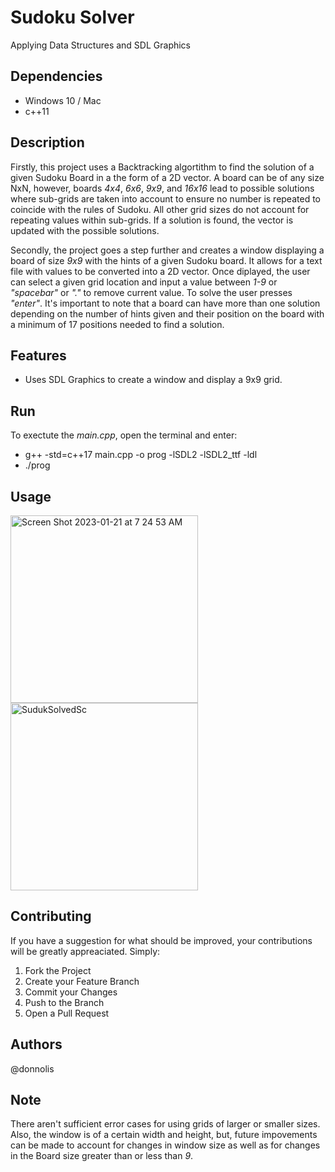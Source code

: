 # Sudoku Solver
Applying Data Structures and SDL Graphics

## Dependencies
- Windows 10 / Mac
- c++11

## Description 

Firstly, this project uses a Backtracking algortithm to find the solution of a given Sudoku Board in a the form of a 2D vector. 
A board can be of any size NxN, however, boards _4x4_, _6x6_, _9x9_, and _16x16_ lead to possible solutions where sub-grids are taken 
into account to ensure no number is repeated to coincide with the rules of Sudoku. All other grid sizes do not account for 
repeating values within sub-grids. If a solution is found, the vector is updated with the possible solutions. 

Secondly, the project goes a step further and creates a window displaying a board of size _9x9_ with the hints of a given Sudoku board. 
It allows for a text file with values to be converted into a 2D vector. Once diplayed, the user can select a given grid location 
and input a value between _1-9_ or _"spacebar"_ or _"."_ to remove current value. To solve the user presses _"enter"_. It's important to note 
that a board can have more than one solution depending on the number of hints given and their position on the board with a 
minimum of 17 positions needed to find a solution.

## Features

- Uses SDL Graphics to create a window and display a 9x9 grid.

## Run 

To exectute the _main.cpp_, open the terminal and enter: 

- g++ -std=c++17 main.cpp -o prog -lSDL2 -lSDL2_ttf -ldl
- ./prog


## Usage


<img width="300" alt="Screen Shot 2023-01-21 at 7 24 53 AM" src="https://user-images.githubusercontent.com/31904474/213866683-88c50e86-8313-42d5-8c67-e394e533902f.png" align = "left">
<img width="300" alt="SudukSolvedSc" src="https://user-images.githubusercontent.com/31904474/213866651-be66bf47-4b53-4f19-b7eb-46a12f9d82bb.png">


## Contributing

If you have a suggestion for what should be improved, your contributions will be greatly appreaciated. Simply: 
1. Fork the Project
2. Create your Feature Branch 
3. Commit your Changes
4. Push to the Branch 
5. Open a Pull Request


## Authors 
@donnolis


## Note
There aren't sufficient error cases for using grids of larger or smaller sizes. Also, the window is of a certain width and height, 
but, future impovements can be made to account for changes in window size as well as for changes in the Board size greater than or less than _9_. 

